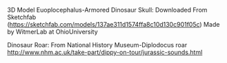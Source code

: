 3D Model Euoplocephalus-Armored Dinosaur Skull: 
Downloaded From Sketchfab (https://sketchfab.com/models/137ae311d1574ffa8c10d130c901f05c) 
Made by WitmerLab at OhioUniversity 

Dinosaur Roar: From National History Museum-Diplodocus roar
http://www.nhm.ac.uk/take-part/dippy-on-tour/jurassic-sounds.html 